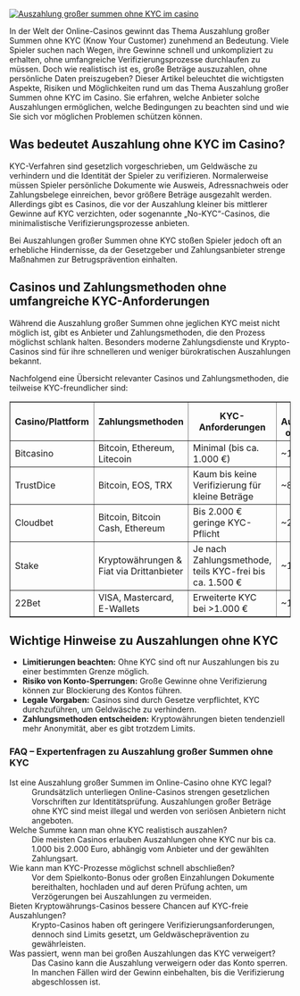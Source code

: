 [![Auszahlung großer summen ohne KYC im casino](https://123-caf.pages.dev/gitsignup.png)](https://vrmoo.ru/Bt82HjjY)

<div>     <p>In der Welt der Online-Casinos gewinnt das Thema Auszahlung großer Summen ohne KYC (Know Your Customer) zunehmend an Bedeutung. Viele Spieler suchen nach Wegen, ihre Gewinne schnell und unkompliziert zu erhalten, ohne umfangreiche Verifizierungsprozesse durchlaufen zu müssen. Doch wie realistisch ist es, große Beträge auszuzahlen, ohne persönliche Daten preiszugeben? Dieser Artikel beleuchtet die wichtigsten Aspekte, Risiken und Möglichkeiten rund um das Thema Auszahlung großer Summen ohne KYC im Casino. Sie erfahren, welche Anbieter solche Auszahlungen ermöglichen, welche Bedingungen zu beachten sind und wie Sie sich vor möglichen Problemen schützen können.</p>    <h2>Was bedeutet Auszahlung ohne KYC im Casino?</h2>   <p>KYC-Verfahren sind gesetzlich vorgeschrieben, um Geldwäsche zu verhindern und die Identität der Spieler zu verifizieren. Normalerweise müssen Spieler persönliche Dokumente wie Ausweis, Adressnachweis oder Zahlungsbelege einreichen, bevor größere Beträge ausgezahlt werden. Allerdings gibt es Casinos, die vor der Auszahlung kleiner bis mittlerer Gewinne auf KYC verzichten, oder sogenannte „No-KYC“-Casinos, die minimalistische Verifizierungsprozesse anbieten.</p>   <p>Bei Auszahlungen großer Summen ohne KYC stoßen Spieler jedoch oft an erhebliche Hindernisse, da der Gesetzgeber und Zahlungsanbieter strenge Maßnahmen zur Betrugsprävention einhalten.</p>    <h2>Casinos und Zahlungsmethoden ohne umfangreiche KYC-Anforderungen</h2>   <p>Während die Auszahlung großer Summen ohne jeglichen KYC meist nicht möglich ist, gibt es Anbieter und Zahlungsmethoden, die den Prozess möglichst schlank halten. Besonders moderne Zahlungsdienste und Krypto-Casinos sind für ihre schnelleren und weniger bürokratischen Auszahlungen bekannt.</p>   <p>Nachfolgend eine Übersicht relevanter Casinos und Zahlungsmethoden, die teilweise KYC-freundlicher sind:</p>    <table border="1" cellpadding="5" cellspacing="0">     <thead>       <tr>         <th>Casino/Plattform</th>         <th>Zahlungsmethoden</th>         <th>KYC-Anforderungen</th>         <th>Max. Auszahlung ohne KYC</th>       </tr>     </thead>     <tbody>       <tr>         <td>Bitcasino</td>         <td>Bitcoin, Ethereum, Litecoin</td>         <td>Minimal (bis ca. 1.000 €)</td>         <td>~1.000 €</td>       </tr>       <tr>         <td>TrustDice</td>         <td>Bitcoin, EOS, TRX</td>         <td>Kaum bis keine Verifizierung für kleine Beträge</td>         <td>~800 €</td>       </tr>       <tr>         <td>Cloudbet</td>         <td>Bitcoin, Bitcoin Cash, Ethereum</td>         <td>Bis 2.000 € geringe KYC-Pflicht</td>         <td>~2.000 €</td>       </tr>       <tr>         <td>Stake</td>         <td>Kryptowährungen & Fiat via Drittanbieter</td>         <td>Je nach Zahlungsmethode, teils KYC-frei bis ca. 1.500 €</td>         <td>~1.500 €</td>       </tr>       <tr>         <td>22Bet</td>         <td>VISA, Mastercard, E-Wallets</td>         <td>Erweiterte KYC bei >1.000 €</td>         <td>~1.000 €</td>       </tr>     </tbody>   </table>    <h2>Wichtige Hinweise zu Auszahlungen ohne KYC</h2>   <ul>     <li><strong>Limitierungen beachten:</strong> Ohne KYC sind oft nur Auszahlungen bis zu einer bestimmten Grenze möglich.</li>     <li><strong>Risiko von Konto-Sperrungen:</strong> Große Gewinne ohne Verifizierung können zur Blockierung des Kontos führen.</li>     <li><strong>Legale Vorgaben:</strong> Casinos sind durch Gesetze verpflichtet, KYC durchzuführen, um Geldwäsche zu verhindern.</li>     <li><strong>Zahlungsmethoden entscheiden:</strong> Kryptowährungen bieten tendenziell mehr Anonymität, aber es gibt trotzdem Limits.</li>   </ul>    <h3>FAQ – Expertenfragen zu Auszahlung großer Summen ohne KYC</h3>   <dl>     <dt>Ist eine Auszahlung großer Summen im Online-Casino ohne KYC legal?</dt>     <dd>Grundsätzlich unterliegen Online-Casinos strengen gesetzlichen Vorschriften zur Identitätsprüfung. Auszahlungen großer Beträge ohne KYC sind meist illegal und werden von seriösen Anbietern nicht angeboten.</dd>      <dt>Welche Summe kann man ohne KYC realistisch auszahlen?</dt>     <dd>Die meisten Casinos erlauben Auszahlungen ohne KYC nur bis ca. 1.000 bis 2.000 Euro, abhängig vom Anbieter und der gewählten Zahlungsart.</dd>      <dt>Wie kann man KYC-Prozesse möglichst schnell abschließen?</dt>     <dd>Vor dem Spielkonto-Bonus oder großen Einzahlungen Dokumente bereithalten, hochladen und auf deren Prüfung achten, um Verzögerungen bei Auszahlungen zu vermeiden.</dd>      <dt>Bieten Kryptowährungs-Casinos bessere Chancen auf KYC-freie Auszahlungen?</dt>     <dd>Krypto-Casinos haben oft geringere Verifizierungsanforderungen, dennoch sind Limits gesetzt, um Geldwäscheprävention zu gewährleisten.</dd>      <dt>Was passiert, wenn man bei großen Auszahlungen das KYC verweigert?</dt>     <dd>Das Casino kann die Auszahlung verweigern oder das Konto sperren. In manchen Fällen wird der Gewinn einbehalten, bis die Verifizierung abgeschlossen ist.</dd>   </dl> </div>
